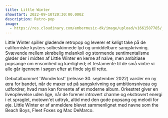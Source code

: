 ```yaml
---
title: Little Winter
showstart: 2022-09-10T20:30:00.000Z
description: Retro-pop
image:
  - https://res.cloudinary.com/embermusic-dk/image/upload/v1661587785/_DSC1536_ur82ti.jpg
---
```

Little Winter spiller glødende retropop og leverer et køligt take på de californiske kysters solbeskinnede lyd og umiddelbare sangskrivning. Svævende mellem skrøbelig melankoli og stormende sentimentalisme gløder der i midten af Little Winter en kerne af naive, men ambitiøse popsange om ensomhed og kærlighed; et testamente til de små vintre vi alle går igennem i søgen efter at finde sig til rette. 

Debutalbummet 'Wonderlost' (release 30. september 2022) varsler en ny æra for bandet, når de maxer ud på sangskrivning og ambitionsniveau og udfordrer, hvad man kan forvente af et moderne album. 
Orkestret giver en liveoplevelse uden lige, når de forener introvert charme og ekstrovert energi i et spraglet, motown'et udtryk, altid med den gode popsang og melodi for øje. Little Winter er af anmeldere blevet sammenlignet med navne som the Beach Boys, Fleet Foxes og Mac DeMarco.